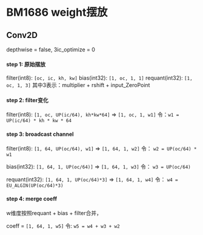 # BM1686 weight摆放

## Conv2D

depthwise = false, 3ic_optimize = 0

#### step 1: 原始摆放

filter(int8): `[oc, ic, kh, kw]`
bias(int32): `[1, oc, 1, 1]`
requant(int32): `[1, oc, 1, 3]`
其中3表示：multiplier + rshift + input_ZeroPoint

#### step 2: filter变化

filter(int8): `[1, oc, UP(ic/64), kh*kw*64]` => `[1, oc, 1, w1]`
令：`w1 = UP(ic/64) * kh * kw * 64`

#### step 3: broadcast channel

filter(int8): `[1, 64, UP(oc/64), w1]` => `[1, 64, 1, w2]`
令： `w2 = UP(oc/64) * w1`

bias(int32): `[1, 64, 1, UP(oc/64)]` => `[1, 64, 1, w3]`
令： `w3 = UP(oc/64)`

requant(int32): `[1, 64, 1, UP(oc/64)*3]` => `[1, 64, 1, w4]`
令： `w4 = EU_ALGIN(UP(oc/64)*3)`

#### step 4: merge coeff
w维度按照requant + bias + filter合并，

coeff = `[1, 64, 1, w5]`
令: `w5 = w4 + w3 + w2`
